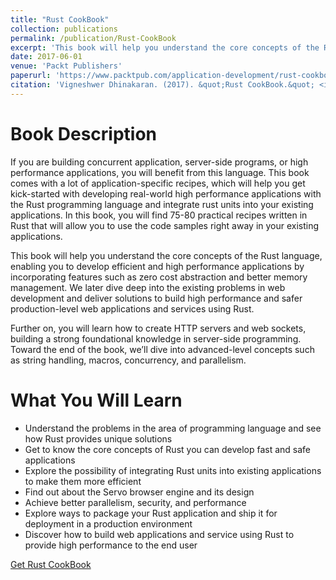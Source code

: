 ```yaml
---
title: "Rust CookBook"
collection: publications
permalink: /publication/Rust-CookBook
excerpt: 'This book will help you understand the core concepts of the Rust language, enabling you to develop efficient and high performance applications.'
date: 2017-06-01
venue: 'Packt Publishers'
paperurl: 'https://www.packtpub.com/application-development/rust-cookbook'
citation: 'Vigneshwer Dhinakaran. (2017). &quot;Rust CookBook.&quot; <i>Packt Publisher</i>.'
---
```


Book Description
================

If you are building concurrent application, server-side programs, or high performance applications, you will benefit from this language. This book comes with a lot of application-specific recipes, which will help you get kick-started with developing real-world high performance applications with the Rust programming language and integrate rust units into your existing applications. In this book, you will find 75-80 practical recipes written in Rust that will allow you to use the code samples right away in your existing applications.

This book will help you understand the core concepts of the Rust language, enabling you to develop efficient and high performance applications by incorporating features such as zero cost abstraction and better memory management. We later dive deep into the existing problems in web development and deliver solutions to build high performance and safer production-level web applications and services using Rust.

Further on, you will learn how to create HTTP servers and web sockets, building a strong foundational knowledge in server-side programming. Toward the end of the book, we’ll dive into advanced-level concepts such as string handling, macros, concurrency, and parallelism.

What You Will Learn
===================

* Understand the problems in the area of programming language and see how Rust provides unique solutions
* Get to know the core concepts of Rust you can develop fast and safe applications
* Explore the possibility of integrating Rust units into existing applications to make them more efficient
* Find out about the Servo browser engine and its design
* Achieve better parallelism, security, and performance
* Explore ways to package your Rust application and ship it for deployment in a production environment
* Discover how to build web applications and service using Rust to provide high performance to the end user

[Get Rust CookBook](https://www.packtpub.com/application-development/rust-cookbook)

